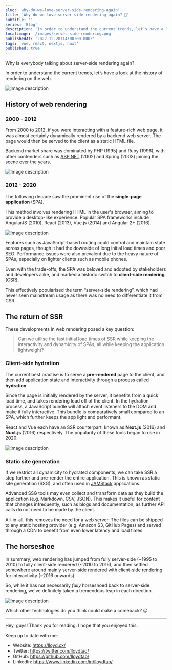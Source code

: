 ```yaml
---
slug: 'why-do-we-love-server-side-rendering-again'
title: 'Why do we love server-side rendering again? 🤯'
subtitle: ''
series: 'Blog'
description: 'In order to understand the current trends, let’s have a look at the history of rendering on the web.'
localimage: '/images/server-side-rendering.png'
publishedAt: '2022-12-28T14:00:00.000Z'
tags: 'vue, react, nextjs, nuxt'
published: true
---
```


Why is everybody talking about server-side rendering again?

In order to understand the current trends, let’s have a look at the history of rendering on the web.

![Image description](https://dev-to-uploads.s3.amazonaws.com/uploads/articles/05gnnv287aesdv1m6klb.png)

## History of web rendering

### 2000 - 2012

From 2000 to 2012, if you were interacting with a feature-rich web page, it was almost certainly dynamically rendered by a backend web server. The page would then be served to the client as a static HTML file.

Backend market share was dominated by PHP (1995) and Ruby (1996), with other contenders such as [ASP.NET](http://asp.net/) (2002) and Spring (2003) joining the scene over the years.

![Image description](https://dev-to-uploads.s3.amazonaws.com/uploads/articles/4xaoin5putmp1mzr3t2k.png)

### 2012 - 2020

The following decade saw the prominent rise of the **single-page application** (SPA).

This method involves rendering HTML in the user's browser, aiming to provide a desktop-like experience. Popular SPA frameworks include AngularJS (2010), React (2013), Vue.js (2014) and Angular 2+ (2016).

![Image description](https://dev-to-uploads.s3.amazonaws.com/uploads/articles/jtn9p9z5ntrd3bciy9e3.png)

Features such as JavaScript-based routing could control and maintain state across pages, though it had the downside of long initial load times and poor SEO. Performance issues were also prevalent due to the heavy nature of SPAs, especially on lighter clients such as mobile phones.

Even with the trade-offs, the SPA was beloved and adopted by stakeholders and developers alike, and marked a historic switch to **client-side rendering** (CSR).

This effectively popularised the term “server-side rendering”, which had never seen mainstream usage as there was no need to differentiate it from CSR.

## The return of SSR

These developments in web rendering posed a key question:

> Can we utilise the fast initial load times of SSR while keeping the interactivity and dynamicity of SPAs, all while keeping the application lightweight?

### Client-side hydration

The current best practise is to serve a **pre-rendered** page to the client, and then add application state and interactivity through a process called **hydration**.

Since the page is initially rendered by the server, it benefits from a quick load time, and takes rendering load off of the client. In the hydration process, a JavaScript bundle will attach event listeners to the DOM and make it fully interactive. This bundle is comparatively small compared to an SPA, which further keeps the app light and performant.

React and Vue each have an SSR counterpart, known as **Next.js** (2016) and **Nuxt.js** (2016) respectively. The popularity of these tools began to rise in 2020.

![Image description](https://dev-to-uploads.s3.amazonaws.com/uploads/articles/2tsq3w33jiep22mnhxzv.png)

### Static site generation

If we restrict all dynamicity to hydrated components, we can take SSR a step further and pre-render the entire application. This is known as static site generation (SSG), and often used in [JAMStack](https://jamstack.org/) applications.

Advanced SSG tools may even collect and transform data as they build the application (e.g. Markdown, CSV, JSON). This makes it useful for content that changes infrequently, such as blogs and documentation, as further API calls do not need to be made by the client.

All-in-all, this removes the need for a web server. The files can be shipped to any static hosting provider (e.g. Amazon S3, GitHub Pages) and served through a CDN to benefit from even lower latency and load times.

## The horseshoe

In summary, web rendering has jumped from fully server-side (~1995 to 2010) to fully client-side rendered (~2010 to 2016), and then settled somewhere around mainly server-side rendered with client-side rendering for interactivity (~2016 onwards).

So, while it has not necessarily _fully_ horseshoed back to server-side rendering, we’ve definitely taken a tremendous leap in each direction.

![Image description](https://dev-to-uploads.s3.amazonaws.com/uploads/articles/xfnj873gaed3repe7bz5.png)

Which other technologies do you think could make a comeback? 😉

---

Hey, guys! Thank you for reading. I hope that you enjoyed this.

Keep up to date with me:

- Website: https://lloyd.cx/
- Twitter: https://twitter.com/lloydtao/
- GitHub: https://github.com/lloydtao/
- LinkedIn: https://www.linkedin.com/in/lloydtao/
